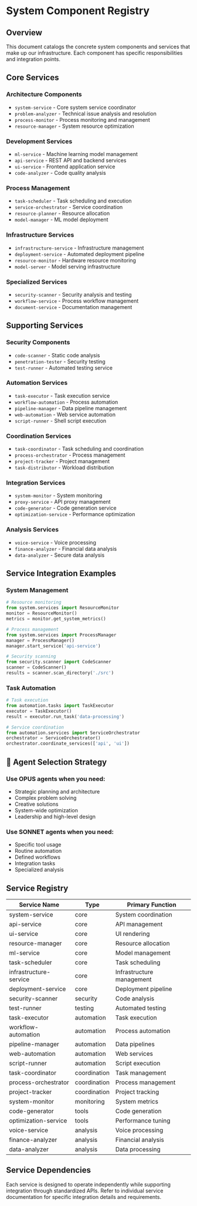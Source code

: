 # System Component Registry

## Overview
This document catalogs the concrete system components and services that make up our infrastructure. Each component has specific responsibilities and integration points.

## Core Services

### Architecture Components
- `system-service` - Core system service coordinator
- `problem-analyzer` - Technical issue analysis and resolution
- `process-monitor` - Process monitoring and management
- `resource-manager` - System resource optimization

### Development Services
- `ml-service` - Machine learning model management
- `api-service` - REST API and backend services
- `ui-service` - Frontend application service
- `code-analyzer` - Code quality analysis

### Process Management
- `task-scheduler` - Task scheduling and execution
- `service-orchestrator` - Service coordination
- `resource-planner` - Resource allocation
- `model-manager` - ML model deployment

### Infrastructure Services
- `infrastructure-service` - Infrastructure management
- `deployment-service` - Automated deployment pipeline
- `resource-monitor` - Hardware resource monitoring
- `model-server` - Model serving infrastructure

### Specialized Services
- `security-scanner` - Security analysis and testing
- `workflow-service` - Process workflow management
- `document-service` - Documentation management

## Supporting Services

### Security Components
- `code-scanner` - Static code analysis
- `penetration-tester` - Security testing
- `test-runner` - Automated testing service

### Automation Services
- `task-executor` - Task execution service
- `workflow-automation` - Process automation
- `pipeline-manager` - Data pipeline management
- `web-automation` - Web service automation
- `script-runner` - Shell script execution

### Coordination Services
- `task-coordinator` - Task scheduling and coordination
- `process-orchestrator` - Process management
- `project-tracker` - Project management
- `task-distributor` - Workload distribution

### Integration Services
- `system-monitor` - System monitoring
- `proxy-service` - API proxy management
- `code-generator` - Code generation service
- `optimization-service` - Performance optimization

### Analysis Services
- `voice-service` - Voice processing
- `finance-analyzer` - Financial data analysis
- `data-analyzer` - Secure data analysis

## Service Integration Examples

### System Management
```python
# Resource monitoring
from system.services import ResourceMonitor
monitor = ResourceMonitor()
metrics = monitor.get_system_metrics()

# Process management
from system.services import ProcessManager
manager = ProcessManager()
manager.start_service('api-service')

# Security scanning
from security.scanner import CodeScanner
scanner = CodeScanner()
results = scanner.scan_directory('./src')
```

### Task Automation
```python
# Task execution
from automation.tasks import TaskExecutor
executor = TaskExecutor()
result = executor.run_task('data-processing')

# Service coordination
from automation.services import ServiceOrchestrator
orchestrator = ServiceOrchestrator()
orchestrator.coordinate_services(['api', 'ui'])
```

## 🎯 Agent Selection Strategy

### Use OPUS agents when you need:
- Strategic planning and architecture
- Complex problem solving
- Creative solutions
- System-wide optimization
- Leadership and high-level design

### Use SONNET agents when you need:
- Specific tool usage
- Routine automation
- Defined workflows
- Integration tasks
- Specialized analysis

## Service Registry

| Service Name | Type | Primary Function |
|--------------|------|-----------------|
| system-service | core | System coordination |
| api-service | core | API management |
| ui-service | core | UI rendering |
| resource-manager | core | Resource allocation |
| ml-service | core | Model management |
| task-scheduler | core | Task scheduling |
| infrastructure-service | core | Infrastructure management |
| deployment-service | core | Deployment pipeline |
| security-scanner | security | Code analysis |
| test-runner | testing | Automated testing |
| task-executor | automation | Task execution |
| workflow-automation | automation | Process automation |
| pipeline-manager | automation | Data pipelines |
| web-automation | automation | Web services |
| script-runner | automation | Script execution |
| task-coordinator | coordination | Task management |
| process-orchestrator | coordination | Process management |
| project-tracker | coordination | Project tracking |
| system-monitor | monitoring | System metrics |
| code-generator | tools | Code generation |
| optimization-service | tools | Performance tuning |
| voice-service | analysis | Voice processing |
| finance-analyzer | analysis | Financial analysis |
| data-analyzer | analysis | Data processing |

## Service Dependencies

Each service is designed to operate independently while supporting integration through standardized APIs. Refer to individual service documentation for specific integration details and requirements.